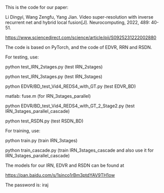 This is the code for our paper:

Li Dingyi, Wang Zengfu, Yang Jian. Video super-resolution with inverse recurrent net and hybrid local fusion[J]. Neurocomputing, 2022, 489: 40-51.

https://www.sciencedirect.com/science/article/pii/S0925231222002880

The code is based on PyTorch, and the code of EDVR, RRN and RSDN.

For testing, use:

python test_IRN_2stages.py (test IRN_2stages)

python test_IRN_3stages.py (test IRN_3stages)

python EDVR/BD_test_Vid4_REDS4_with_GT.py (test EDVR_BD)

matlab: fuse.m (for IRN_3stages_parallel)

python EDVR/BD_test_Vid4_REDS4_with_GT_2_Stage2.py (test IRN_3stages_parallel_cascade)

python test_RSDN.py (test RSDN_BD)

For training, use:

python train.py (train IRN_3stages)

python train_cascade.py (train IRN_3stages_cascade and also use it for IRN_3stages_parallel_cascade)

The models for our IRN, EDVR and RSDN can be found at 

https://pan.baidu.com/s/1sinco1rBm3ptdYAV9TH1ow

The password is: iraj
